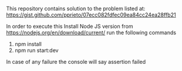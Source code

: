 This repository contains solution to the problem listed at: https://gist.github.com/pprieto/07ecc082fdfec09ea84cc24ea28ffb21

In order to execute this
Install Node JS version from https://nodejs.org/en/download/current/
run the following commands

1. npm install
2. npm run start:dev 

In case of any failure the console will say assertion failed

